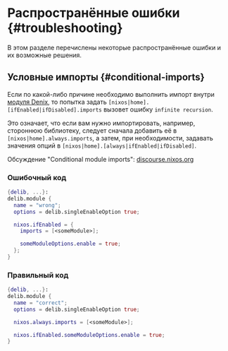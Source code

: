 # Распространённые ошибки {#troubleshooting}
В этом разделе перечислены некоторые распространённые ошибки и их возможные решения.

## Условные импорты {#conditional-imports}
Если по какой-либо причине необходимо выполнить импорт внутри [модуля Denix](/ru/modules/introduction), то попытка задать `[nixos|home].[ifEnabled|ifDisabled].imports` вызовет ошибку `infinite recursion`.

Это означает, что если вам нужно импортировать, например, стороннюю библиотеку, следует сначала добавить её в `[nixos|home].always.imports`, а затем, при необходимости, задавать значения опций в `[nixos|home].[always|ifEnabled|ifDisabled]`.

Обсуждение "Conditional module imports": [discourse.nixos.org](https://discourse.nixos.org/t/conditional-module-imports/34863)

### Ошибочный код
```nix
{delib, ...}:
delib.module {
  name = "wrong";
  options = delib.singleEnableOption true;

  nixos.ifEnabled = {
    imports = [<someModule>];

    someModuleOptions.enable = true;
  };
}
```

### Правильный код
```nix
{delib, ...}:
delib.module {
  name = "correct";
  options = delib.singleEnableOption true;

  nixos.always.imports = [<someModule>];

  nixos.ifEnabled.someModuleOptions.enable = true;
}
```